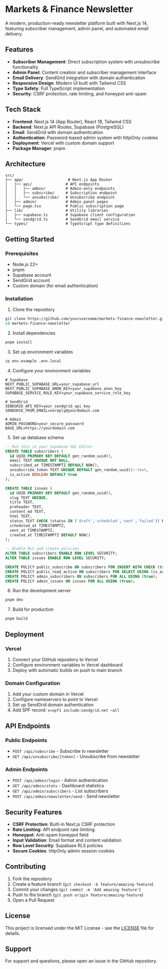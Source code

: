# Markets & Finance Newsletter

A modern, production-ready newsletter platform built with Next.js 14, featuring subscriber management, admin panel, and automated email delivery.

## Features

- **Subscriber Management**: Direct subscription system with unsubscribe functionality
- **Admin Panel**: Content creation and subscriber management interface
- **Email Delivery**: SendGrid integration with domain authentication
- **Responsive Design**: Modern UI built with Tailwind CSS
- **Type Safety**: Full TypeScript implementation
- **Security**: CSRF protection, rate limiting, and honeypot anti-spam

## Tech Stack

- **Frontend**: Next.js 14 (App Router), React 18, Tailwind CSS
- **Backend**: Next.js API Routes, Supabase (PostgreSQL)
- **Email**: SendGrid with domain authentication
- **Authentication**: Password-based admin system with httpOnly cookies
- **Deployment**: Vercel with custom domain support
- **Package Manager**: pnpm

## Architecture

```
src/
├── app/                    # Next.js App Router
│   ├── api/               # API endpoints
│   │   ├── admin/         # Admin-only endpoints
│   │   ├── subscribe/     # Subscription endpoint
│   │   └── unsubscribe/   # Unsubscribe endpoint
│   ├── admin/             # Admin panel pages
│   └── page.tsx           # Public subscription page
├── lib/                   # Utility libraries
│   ├── supabase.ts        # Supabase client configuration
│   └── sendgrid.ts        # SendGrid email service
└── types/                 # TypeScript type definitions
```

## Getting Started

### Prerequisites

- Node.js 22+ 
- pnpm
- Supabase account
- SendGrid account
- Custom domain (for email authentication)

### Installation

1. Clone the repository
```bash
git clone https://github.com/yourusername/markets-finance-newsletter.git
cd markets-finance-newsletter
```

2. Install dependencies
```bash
pnpm install
```

3. Set up environment variables
```bash
cp env.example .env.local
```

4. Configure your environment variables
```env
# Supabase
NEXT_PUBLIC_SUPABASE_URL=your_supabase_url
NEXT_PUBLIC_SUPABASE_ANON_KEY=your_supabase_anon_key
SUPABASE_SERVICE_ROLE_KEY=your_supabase_service_role_key

# SendGrid
SENDGRID_API_KEY=your_sendgrid_api_key
SENDGRID_FROM_EMAIL=noreply@yourdomain.com

# Admin
ADMIN_PASSWORD=your_secure_password
BASE_URL=https://yourdomain.com
```

5. Set up database schema
```sql
-- Run this in your Supabase SQL Editor
CREATE TABLE subscribers (
  id UUID PRIMARY KEY DEFAULT gen_random_uuid(),
  email TEXT UNIQUE NOT NULL,
  subscribed_at TIMESTAMPTZ DEFAULT NOW(),
  unsubscribe_token TEXT UNIQUE DEFAULT gen_random_uuid()::text,
  is_active BOOLEAN DEFAULT true
);

CREATE TABLE issues (
  id UUID PRIMARY KEY DEFAULT gen_random_uuid(),
  slug TEXT UNIQUE,
  title TEXT,
  preheader TEXT,
  content_md TEXT,
  html TEXT,
  status TEXT CHECK (status IN ('draft','scheduled','sent','failed')) DEFAULT 'draft',
  scheduled_at TIMESTAMPTZ,
  sent_at TIMESTAMPTZ,
  created_at TIMESTAMPTZ DEFAULT NOW()
);

-- Enable RLS and create policies
ALTER TABLE subscribers ENABLE ROW LEVEL SECURITY;
ALTER TABLE issues ENABLE ROW LEVEL SECURITY;

CREATE POLICY public_subscribe ON subscribers FOR INSERT WITH CHECK (true);
CREATE POLICY public_read_active ON subscribers FOR SELECT USING (is_active = true);
CREATE POLICY admin_subscribers ON subscribers FOR ALL USING (true);
CREATE POLICY admin_issues ON issues FOR ALL USING (true);
```

6. Run the development server
```bash
pnpm dev
```

7. Build for production
```bash
pnpm build
```

## Deployment

### Vercel

1. Connect your GitHub repository to Vercel
2. Configure environment variables in Vercel dashboard
3. Deploy with automatic builds on push to main branch

### Domain Configuration

1. Add your custom domain in Vercel
2. Configure nameservers to point to Vercel
3. Set up SendGrid domain authentication
4. Add SPF record: `v=spf1 include:sendgrid.net ~all`

## API Endpoints

### Public Endpoints

- `POST /api/subscribe` - Subscribe to newsletter
- `GET /api/unsubscribe/[token]` - Unsubscribe from newsletter

### Admin Endpoints

- `POST /api/admin/login` - Admin authentication
- `GET /api/admin/stats` - Dashboard statistics
- `GET /api/admin/subscribers` - List subscribers
- `POST /api/admin/newsletter/send` - Send newsletter

## Security Features

- **CSRF Protection**: Built-in Next.js CSRF protection
- **Rate Limiting**: API endpoint rate limiting
- **Honeypot**: Anti-spam honeypot field
- **Input Validation**: Email format and content validation
- **Row Level Security**: Supabase RLS policies
- **Secure Cookies**: httpOnly admin session cookies

## Contributing

1. Fork the repository
2. Create a feature branch (`git checkout -b feature/amazing-feature`)
3. Commit your changes (`git commit -m 'Add amazing feature'`)
4. Push to the branch (`git push origin feature/amazing-feature`)
5. Open a Pull Request

## License

This project is licensed under the MIT License - see the [LICENSE](LICENSE) file for details.

## Support

For support and questions, please open an issue in the GitHub repository.
